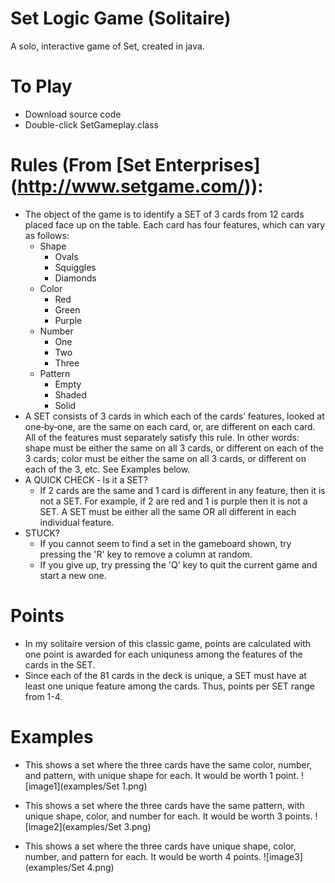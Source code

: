 # Set Logic Game (Solitaire)
A solo, interactive game of Set, created in java.

# To Play
- Download source code
- Double-click SetGameplay.class

# Rules (From [Set Enterprises] (http://www.setgame.com/)):
- The object of the game is to identify a SET of 3 cards from 12 cards placed face up on the table. Each card has four features, which can vary as follows:
	- Shape
		- Ovals
		- Squiggles
		- Diamonds
	- Color
		- Red
		- Green
		- Purple
	- Number
		- One
		- Two
		- Three
	- Pattern
		- Empty
		- Shaded
		- Solid
- A SET consists of 3 cards in which each of the cards’ features, looked at one‐by‐one, are the same on each card, or, are different on each card. All of the features must separately satisfy this rule. In other words: shape must be either the same on all 3 cards, or different on each of the 3 cards; color must be either the same on all 3 cards, or different on each of the 3, etc. See Examples below.
- A QUICK CHECK ‐ Is it a SET?
	- If 2 cards are the same and 1 card is different in any feature, then it is not a SET. For example, if 2 are red and 1 is purple then it is not a SET. A SET must be either all the same OR all different in each individual feature.
- STUCK?
	- If you cannot seem to find a set in the gameboard shown, try pressing the 'R' key to remove a column at random.
	- If you give up, try pressing the 'Q' key to quit the current game and start a new one.

# Points
- In my solitaire version of this classic game, points are calculated with one point is awarded for each uniquness among the features of the cards in the SET.
- Since each of the 81 cards in the deck is unique, a SET must have at least one unique feature among the cards. Thus, points per SET range from 1-4.

# Examples 
- This shows a set where the three cards have the same color, number, and pattern, with unique shape for each. It would be worth 1 point.
![image1](examples/Set 1.png)



- This shows a set where the three cards have the same pattern, with unique shape, color, and number for each. It would be worth 3 points.
![image2](examples/Set 3.png)



- This shows a set where the three cards have unique shape, color, number, and pattern for each. It would be worth 4 points.
![image3](examples/Set 4.png)


